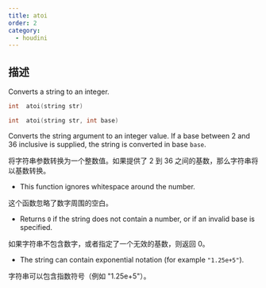 ```yaml
---
title: atoi
order: 2
category:
  - houdini
---
```

    
## 描述

Converts a string to an integer.

```c
int  atoi(string str)
```

```c
int  atoi(string str, int base)
```

Converts the string argument to an integer value. If a base between 2 and 36
inclusive is supplied, the string is converted in base `base`.

将字符串参数转换为一个整数值。如果提供了 2 到 36 之间的基数，那么字符串将以基数转换。

- This function ignores whitespace around the number.

这个函数忽略了数字周围的空白。

- Returns `0` if the string does not contain a number, or if an invalid base is specified.

如果字符串不包含数字，或者指定了一个无效的基数，则返回 0。

- The string can contain exponential notation (for example `"1.25e+5"`).

字符串可以包含指数符号（例如 "1.25e+5"）。
